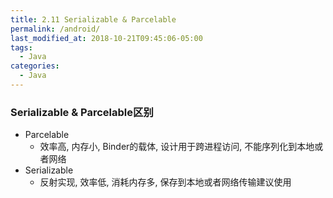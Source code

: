 ```yaml
---
title: 2.11 Serializable & Parcelable
permalink: /android/
last_modified_at: 2018-10-21T09:45:06-05:00
tags:
  - Java
categories:
  - Java
---
```


### Serializable & Parcelable区别
* Parcelable
    * 效率高, 内存小, Binder的载体, 设计用于跨进程访问, 不能序列化到本地或者网络
* Serializable
    * 反射实现, 效率低, 消耗内存多, 保存到本地或者网络传输建议使用

